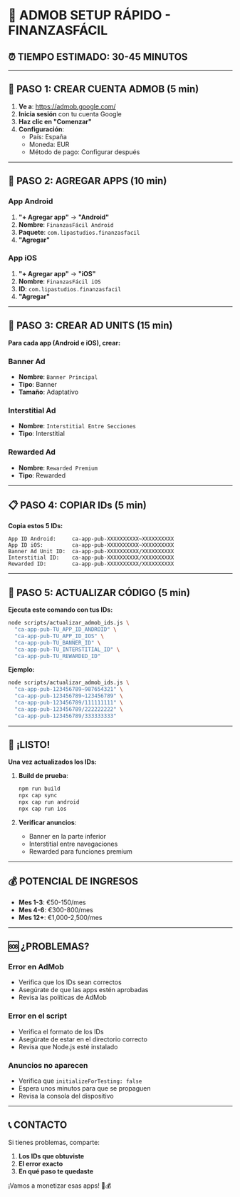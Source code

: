 # 🚀 ADMOB SETUP RÁPIDO - FINANZASFÁCIL

## ⏰ TIEMPO ESTIMADO: 30-45 MINUTOS

---

## 🎯 PASO 1: CREAR CUENTA ADMOB (5 min)

1. **Ve a**: https://admob.google.com/
2. **Inicia sesión** con tu cuenta Google
3. **Haz clic en "Comenzar"**
4. **Configuración**:
   - País: España
   - Moneda: EUR
   - Método de pago: Configurar después

---

## 📱 PASO 2: AGREGAR APPS (10 min)

### **App Android**
1. **"+ Agregar app"** → **"Android"**
2. **Nombre**: `FinanzasFácil Android`
3. **Paquete**: `com.lipastudios.finanzasfacil`
4. **"Agregar"**

### **App iOS**
1. **"+ Agregar app"** → **"iOS"**
2. **Nombre**: `FinanzasFácil iOS`
3. **ID**: `com.lipastudios.finanzasfacil`
4. **"Agregar"**

---

## 🎯 PASO 3: CREAR AD UNITS (15 min)

**Para cada app (Android e iOS), crear:**

### **Banner Ad**
- **Nombre**: `Banner Principal`
- **Tipo**: Banner
- **Tamaño**: Adaptativo

### **Interstitial Ad**
- **Nombre**: `Interstitial Entre Secciones`
- **Tipo**: Interstitial

### **Rewarded Ad**
- **Nombre**: `Rewarded Premium`
- **Tipo**: Rewarded

---

## 📋 PASO 4: COPIAR IDs (5 min)

**Copia estos 5 IDs:**

```
App ID Android:     ca-app-pub-XXXXXXXXXX~XXXXXXXXXX
App ID iOS:         ca-app-pub-XXXXXXXXXX~XXXXXXXXXX
Banner Ad Unit ID:  ca-app-pub-XXXXXXXXXX/XXXXXXXXXX
Interstitial ID:    ca-app-pub-XXXXXXXXXX/XXXXXXXXXX
Rewarded ID:        ca-app-pub-XXXXXXXXXX/XXXXXXXXXX
```

---

## 🔧 PASO 5: ACTUALIZAR CÓDIGO (5 min)

**Ejecuta este comando con tus IDs:**

```bash
node scripts/actualizar_admob_ids.js \
  "ca-app-pub-TU_APP_ID_ANDROID" \
  "ca-app-pub-TU_APP_ID_IOS" \
  "ca-app-pub-TU_BANNER_ID" \
  "ca-app-pub-TU_INTERSTITIAL_ID" \
  "ca-app-pub-TU_REWARDED_ID"
```

**Ejemplo:**
```bash
node scripts/actualizar_admob_ids.js \
  "ca-app-pub-123456789~987654321" \
  "ca-app-pub-123456789~123456789" \
  "ca-app-pub-123456789/111111111" \
  "ca-app-pub-123456789/222222222" \
  "ca-app-pub-123456789/333333333"
```

---

## 🎉 ¡LISTO!

**Una vez actualizados los IDs:**

1. **Build de prueba**:
   ```bash
   npm run build
   npx cap sync
   npx cap run android
   npx cap run ios
   ```

2. **Verificar anuncios**:
   - Banner en la parte inferior
   - Interstitial entre navegaciones
   - Rewarded para funciones premium

---

## 💰 POTENCIAL DE INGRESOS

- **Mes 1-3**: €50-150/mes
- **Mes 4-6**: €300-800/mes
- **Mes 12+**: €1,000-2,500/mes

---

## 🆘 ¿PROBLEMAS?

### **Error en AdMob**
- Verifica que los IDs sean correctos
- Asegúrate de que las apps estén aprobadas
- Revisa las políticas de AdMob

### **Error en el script**
- Verifica el formato de los IDs
- Asegúrate de estar en el directorio correcto
- Revisa que Node.js esté instalado

### **Anuncios no aparecen**
- Verifica que `initializeForTesting: false`
- Espera unos minutos para que se propaguen
- Revisa la consola del dispositivo

---

## 📞 CONTACTO

Si tienes problemas, comparte:
1. **Los IDs que obtuviste**
2. **El error exacto**
3. **En qué paso te quedaste**

¡Vamos a monetizar esas apps! 🚀💰
